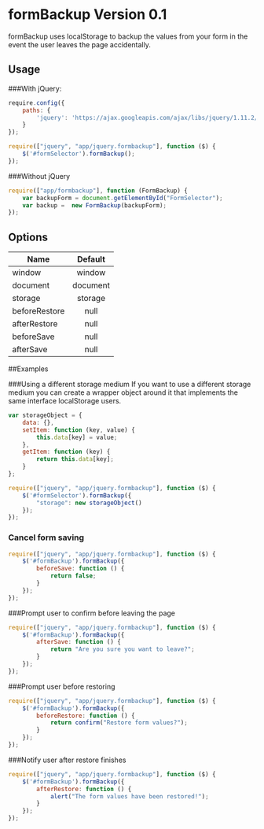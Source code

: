 formBackup Version 0.1
=============

formBackup uses localStorage to backup the values from your form in the event the user leaves the page accidentally. 

Usage
-------
###With jQuery:
```javascript
require.config({
    paths: {
        'jquery': 'https://ajax.googleapis.com/ajax/libs/jquery/1.11.2/jquery.min'
    }
});

require(["jquery", "app/jquery.formbackup"], function ($) {
    $('#formSelector').formBackup();
});
```

###Without jQuery
```javascript
require(["app/formbackup"], function (FormBackup) {
    var backupForm = document.getElementById("FormSelector");
    var backup =  new FormBackup(backupForm);
});
```

Options
-------
| Name      | Default |
| --------- |:-------:|
| window      | window |
| document      | document |
| storage      | storage |
| beforeRestore      | null |
| afterRestore      | null |
| beforeSave      | null |
| afterSave      | null |


##Examples

###Using a different storage medium
If you want to use a different storage medium you can create a wrapper object around it that implements the same interface localStorage users.
```javascript
var storageObject = {
    data: {},
    setItem: function (key, value) {
        this.data[key] = value;
    },
    getItem: function (key) {
        return this.data[key];
    } 
};

require(["jquery", "app/jquery.formbackup"], function ($) {
    $('#formSelector').formBackup({
        "storage": new storageObject()
    });
});
```

### Cancel form saving
```javascript
require(["jquery", "app/jquery.formbackup"], function ($) {
    $('#formBackup').formBackup({
        beforeSave: function () {
            return false;
        }
    });
});
```

###Prompt user to confirm before leaving the page
```javascript
require(["jquery", "app/jquery.formbackup"], function ($) {
    $('#formBackup').formBackup({
        afterSave: function () {
            return "Are you sure you want to leave?";
        }
    });
});
```

###Prompt user before restoring
```javascript
require(["jquery", "app/jquery.formbackup"], function ($) {
    $('#formBackup').formBackup({
        beforeRestore: function () {
            return confirm("Restore form values?");
        }
    });
});
```

###Notify user after restore finishes
```javascript
require(["jquery", "app/jquery.formbackup"], function ($) {
    $('#formBackup').formBackup({
        afterRestore: function () {
            alert("The form values have been restored!");
        }
    });
});
```
